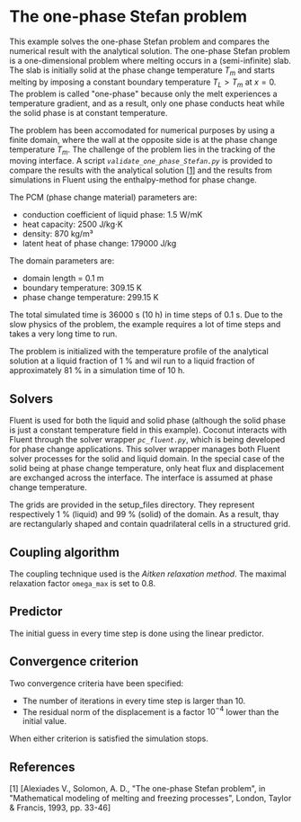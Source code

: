 # The one-phase Stefan problem

This example solves the one-phase Stefan problem and compares the numerical result with the analytical solution.
The one-phase Stefan problem is a one-dimensional problem where melting occurs in a (semi-infinite) slab.
The slab is initially solid at the phase change temperature $T_m$ and starts melting by imposing a constant boundary temperature $T_L > T_m$ at $x = 0$.
The problem is called "one-phase" because only the melt experiences a temperature gradient, and as a result, only one phase conducts heat
while the solid phase is at constant temperature.

The problem has been accomodated for numerical purposes by using a finite domain, where the wall at the opposite side is at the phase change temperature $T_m$.
The challenge of the problem lies in the tracking of the moving interface.
A script _`validate_one_phase_Stefan.py`_ is provided to compare the results with the analytical solution [[1](#1)] and the
results from simulations in Fluent using the enthalpy-method for phase change.

The PCM (phase change material) parameters are:

- conduction coefficient of liquid phase: 1.5 W/mK
- heat capacity: 2500 J/kg$\cdot$K
- density: 870 kg/m³
- latent heat of phase change: 179000 J/kg

The domain parameters are:
- domain length = 0.1 m
- boundary temperature: 309.15 K
- phase change temperature: 299.15 K

The total simulated time is 36000 s (10 h) in time steps of 0.1 s.
Due to the slow physics of the problem, the example requires a lot of time steps and takes a very long time to run.

The problem is initialized with the temperature profile of the analytical solution at a liquid fraction of 1 % and wil run
to a liquid fraction of approximately 81 % in a simulation time of 10 h.

## Solvers

Fluent is used for both the liquid and solid phase (although the solid phase is just a constant temperature field in this example).
Coconut interacts with Fluent through the solver wrapper _`pc_fluent.py`_, which is being developed for phase change applications.
This solver wrapper manages both Fluent solver processes for the solid and liquid domain.
In the special case of the solid being at phase change temperature, only heat flux and displacement are exchanged across the interface.
The interface is assumed at phase change temperature.

The grids are provided in the setup_files directory. They represent respectively 1 % (liquid) and 99 % (solid) of the domain.
As a result, thay are rectangularly shaped and contain quadrilateral cells in a structured grid.

## Coupling algorithm

The coupling technique used is the *Aitken relaxation method*.
The maximal relaxation factor `omega_max` is set to 0.8.

## Predictor

The initial guess in every time step is done using the linear predictor.

## Convergence criterion

Two convergence criteria have been specified:

-   The number of iterations in every time step is larger than 10.
-   The residual norm of the displacement is a factor $10^{-4}$ lower than the initial value.
 
When either criterion is satisfied the simulation stops.
 
## References
<a id="1">[1]</a>
[Alexiades V., Solomon, A. D., "The one-phase Stefan problem", in "Mathematical modeling of melting and freezing processes", London, Taylor & Francis, 1993, pp. 33-46]